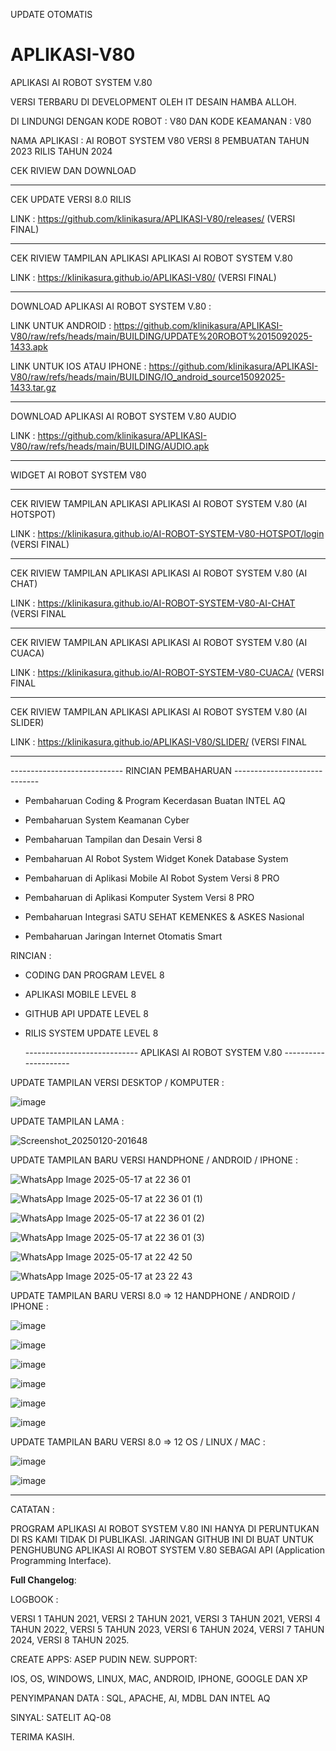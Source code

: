 UPDATE OTOMATIS 

# APLIKASI-V80
APLIKASI AI ROBOT SYSTEM V.80

VERSI TERBARU DI DEVELOPMENT OLEH IT DESAIN HAMBA ALLOH.

DI LINDUNGI DENGAN KODE ROBOT : V80 DAN KODE KEAMANAN : V80


NAMA APLIKASI : AI ROBOT SYSTEM V80 VERSI 8
PEMBUATAN TAHUN 2023 RILIS TAHUN 2024

CEK RIVIEW DAN DOWNLOAD

  -------------------------------------------------------------------------------
CEK UPDATE VERSI 8.0 RILIS

LINK : https://github.com/klinikasura/APLIKASI-V80/releases/ (VERSI FINAL)

  -------------------------------------------------------------------------------

CEK RIVIEW TAMPILAN APLIKASI APLIKASI AI ROBOT SYSTEM V.80

LINK : https://klinikasura.github.io/APLIKASI-V80/ (VERSI FINAL)

  -------------------------------------------------------------------------------

DOWNLOAD APLIKASI AI ROBOT SYSTEM V.80 :


LINK UNTUK ANDROID : https://github.com/klinikasura/APLIKASI-V80/raw/refs/heads/main/BUILDING/UPDATE%20ROBOT%2015092025-1433.apk

LINK UNTUK IOS ATAU IPHONE : https://github.com/klinikasura/APLIKASI-V80/raw/refs/heads/main/BUILDING/IO_android_source15092025-1433.tar.gz

  -------------------------------------------------------------------------------
  
DOWNLOAD APLIKASI AI ROBOT SYSTEM V.80 AUDIO

LINK : https://github.com/klinikasura/APLIKASI-V80/raw/refs/heads/main/BUILDING/AUDIO.apk

  -------------------------------------------------------------------------------

WIDGET AI ROBOT SYSTEM V80

  -------------------------------------------------------------------------------

CEK RIVIEW TAMPILAN APLIKASI APLIKASI AI ROBOT SYSTEM V.80 (AI HOTSPOT)

LINK : https://klinikasura.github.io/AI-ROBOT-SYSTEM-V80-HOTSPOT/login (VERSI FINAL)

  -----------------------------------------------------------------------------

CEK RIVIEW TAMPILAN APLIKASI APLIKASI AI ROBOT SYSTEM V.80 (AI CHAT)

LINK : https://klinikasura.github.io/AI-ROBOT-SYSTEM-V80-AI-CHAT (VERSI FINAL

  -----------------------------------------------------------------------------

CEK RIVIEW TAMPILAN APLIKASI APLIKASI AI ROBOT SYSTEM V.80 (AI CUACA)

LINK : https://klinikasura.github.io/AI-ROBOT-SYSTEM-V80-CUACA/ (VERSI FINAL

  -----------------------------------------------------------------------------

CEK RIVIEW TAMPILAN APLIKASI APLIKASI AI ROBOT SYSTEM V.80 (AI SLIDER)

LINK : https://klinikasura.github.io/APLIKASI-V80/SLIDER/ (VERSI FINAL

  -------------------------------------------------------------------------------


  ---------------------------- RINCIAN PEMBAHARUAN -----------------------------

- Pembaharuan Coding & Program Kecerdasan Buatan INTEL AQ 

- Pembaharuan System Keamanan Cyber 

- Pembaharuan Tampilan dan Desain Versi 8

- Pembaharuan AI Robot System Widget Konek Database System

- Pembaharuan di Aplikasi Mobile AI Robot System Versi 8 PRO

- Pembaharuan di Aplikasi Komputer System Versi 8 PRO

- Pembaharuan Integrasi SATU SEHAT KEMENKES & ASKES Nasional 

- Pembaharuan Jaringan Internet Otomatis Smart


RINCIAN :

- CODING DAN PROGRAM LEVEL 8

- APLIKASI MOBILE LEVEL 8

- GITHUB API UPDATE LEVEL 8

- RILIS SYSTEM UPDATE LEVEL 8


  ---------------------------- APLIKASI AI ROBOT SYSTEM V.80 ---------------------


 UPDATE TAMPILAN VERSI DESKTOP / KOMPUTER :

![image](https://github.com/user-attachments/assets/3adcb7eb-2a20-4845-bb61-2d10535625c2)


UPDATE TAMPILAN LAMA : 


![Screenshot_20250120-201648](https://github.com/user-attachments/assets/ded279ef-f868-4d9c-ae55-82e2eee2b9e2)


UPDATE TAMPILAN BARU VERSI HANDPHONE / ANDROID / IPHONE : 


![WhatsApp Image 2025-05-17 at 22 36 01](https://github.com/user-attachments/assets/c3cbf10a-3bf0-4f91-a3b4-8b2a6cbf31d3)

![WhatsApp Image 2025-05-17 at 22 36 01 (1)](https://github.com/user-attachments/assets/f4103db5-997c-4567-b42a-86000e083613)

![WhatsApp Image 2025-05-17 at 22 36 01 (2)](https://github.com/user-attachments/assets/fb5026b9-1737-48f4-8aea-da97e34924da)

![WhatsApp Image 2025-05-17 at 22 36 01 (3)](https://github.com/user-attachments/assets/bc5474f1-59cd-471c-8791-56e2acefad5d)

![WhatsApp Image 2025-05-17 at 22 42 50](https://github.com/user-attachments/assets/9f310441-a9d3-4bea-82f6-3a74b8badccb)

![WhatsApp Image 2025-05-17 at 23 22 43](https://github.com/user-attachments/assets/d722bd81-9f8d-4524-9b78-00a639515dca)



UPDATE TAMPILAN BARU VERSI 8.0 => 12 HANDPHONE / ANDROID / IPHONE :  

![image](https://github.com/user-attachments/assets/05fcdb91-f8e0-41f4-8d9b-c2bf93fc4b49)

![image](https://github.com/user-attachments/assets/cd2c38e2-6758-41d3-855e-963c8d5729c8)

![image](https://github.com/user-attachments/assets/806b1e16-12d8-4c87-915e-75d78c026d0d)

![image](https://github.com/user-attachments/assets/831ded4c-2e9e-40ea-bc29-bf84b2abe223)

![image](https://github.com/user-attachments/assets/716c8151-fdf1-47cb-aef9-8e5f82157df2)

![image](https://github.com/user-attachments/assets/e6af282e-bb7a-4fed-80b3-7280391cf43b)

UPDATE TAMPILAN BARU VERSI 8.0 => 12 OS / LINUX / MAC :  

![image](https://github.com/user-attachments/assets/a855f3e3-ff80-4346-ae71-9e3b1f38809d)

![image](https://github.com/user-attachments/assets/7b834be2-dfd4-4aee-864d-1cf550a46bfd)


  -----------------------------------------------------------------------------------

CATATAN : 

 PROGRAM APLIKASI AI ROBOT SYSTEM V.80 INI HANYA DI PERUNTUKAN DI RS KAMI TIDAK DI PUBLIKASI.
 JARINGAN GITHUB INI DI BUAT UNTUK PENGHUBUNG APLIKASI AI ROBOT SYSTEM V.80 SEBAGAI API (Application Programming Interface).


**Full Changelog**:

LOGBOOK :

VERSI 1 TAHUN 2021,
VERSI 2 TAHUN 2021,
VERSI 3 TAHUN 2021,
VERSI 4 TAHUN 2022,
VERSI 5 TAHUN 2023,
VERSI 6 TAHUN 2024,
VERSI 7 TAHUN 2024,
VERSI 8 TAHUN 2025.


CREATE APPS: ASEP PUDIN NEW.
SUPPORT:

IOS, OS, WINDOWS, LINUX, MAC, ANDROID, IPHONE, GOOGLE DAN XP

PENYIMPANAN DATA :
SQL, APACHE, AI, MDBL DAN INTEL AQ

SINYAL:
SATELIT AQ-08

TERIMA KASIH.
